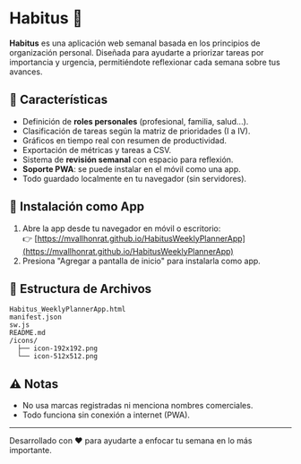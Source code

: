 
# Habitus 🧭

**Habitus** es una aplicación web semanal basada en los principios de organización personal. Diseñada para ayudarte a priorizar tareas por importancia y urgencia, permitiéndote reflexionar cada semana sobre tus avances.

## 🧩 Características

- Definición de **roles personales** (profesional, familia, salud...).
- Clasificación de tareas según la matriz de prioridades (I a IV).
- Gráficos en tiempo real con resumen de productividad.
- Exportación de métricas y tareas a CSV.
- Sistema de **revisión semanal** con espacio para reflexión.
- **Soporte PWA**: se puede instalar en el móvil como una app.
- Todo guardado localmente en tu navegador (sin servidores).

## 📲 Instalación como App

1. Abre la app desde tu navegador en móvil o escritorio:  
   👉 [https://mvallhonrat.github.io/HabitusWeeklyPlannerApp](https://mvallhonrat.github.io/HabitusWeeklyPlannerApp)
2. Presiona "Agregar a pantalla de inicio" para instalarla como app.

## 📁 Estructura de Archivos

```
Habitus_WeeklyPlannerApp.html
manifest.json
sw.js
README.md
/icons/
  ├── icon-192x192.png
  └── icon-512x512.png
```

## ⚠️ Notas

- No usa marcas registradas ni menciona nombres comerciales.
- Todo funciona sin conexión a internet (PWA).

---

Desarrollado con ❤️ para ayudarte a enfocar tu semana en lo más importante.
